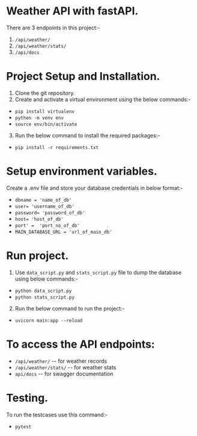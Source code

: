 # Weather API with fastAPI.
There are 3 endpoints in this project:-
  1. `/api/weather/`
  2. `/api/weather/stats/`
  3. `/api/docs`

# Project Setup and Installation.
1. Clone the git repository.
2. Create and activate a virtual environment using the below commands:-
  - `pip install virtualenv`
  - `python -m venv env`
  - `source env/bin/activate`
3. Run the below command to install the required packages:-
  - `pip install -r requirements.txt`

# Setup environment variables.
Create a .env file and store your database credentials in below format:-
  - `dbname = 'name_of_db'`
  - `user= 'username_of_db'`
  - `password= 'password_of_db'`
  - `host= 'host_of_db'`
  - `port' =  'port_no_of_db'`
  - `MAIN_DATABASE_URL = 'url_of_main_db'`

# Run project.
1. Use `data_script.py` and `stats_script.py` file to dump the database using below commands:-
  - `python data_script.py`
  - `python stats_script.py`
2. Run the below command to run the project:-
  - `uvicorn main:app --reload`

# To access the API endpoints:
  - `/api/weather/`  -- for weather records
  - `/api/weather/stats/`  -- for weather stats
  - `api/docs` -- for swagger documentation

# Testing.
To run the testcases use this command:-
  - `pytest`
